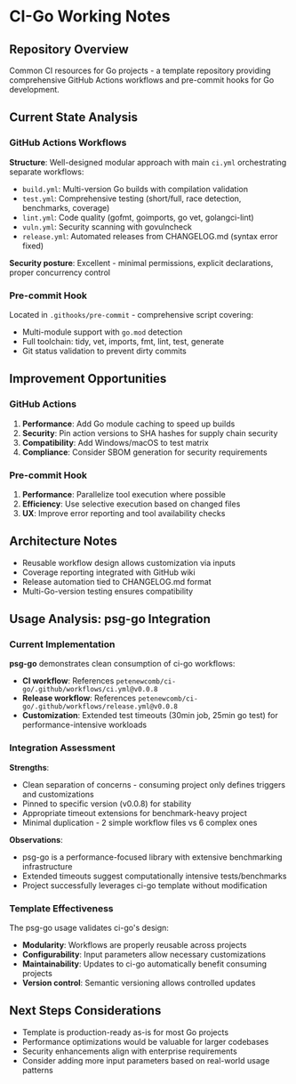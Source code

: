# CI-Go Working Notes

## Repository Overview
Common CI resources for Go projects - a template repository providing comprehensive GitHub Actions workflows and pre-commit hooks for Go development.

## Current State Analysis

### GitHub Actions Workflows
**Structure**: Well-designed modular approach with main `ci.yml` orchestrating separate workflows:
- `build.yml`: Multi-version Go builds with compilation validation
- `test.yml`: Comprehensive testing (short/full, race detection, benchmarks, coverage)
- `lint.yml`: Code quality (gofmt, goimports, go vet, golangci-lint)
- `vuln.yml`: Security scanning with govulncheck
- `release.yml`: Automated releases from CHANGELOG.md (syntax error fixed)

**Security posture**: Excellent - minimal permissions, explicit declarations, proper concurrency control

### Pre-commit Hook
Located in `.githooks/pre-commit` - comprehensive script covering:
- Multi-module support with `go.mod` detection
- Full toolchain: tidy, vet, imports, fmt, lint, test, generate
- Git status validation to prevent dirty commits

## Improvement Opportunities

### GitHub Actions
1. **Performance**: Add Go module caching to speed up builds
2. **Security**: Pin action versions to SHA hashes for supply chain security
3. **Compatibility**: Add Windows/macOS to test matrix
4. **Compliance**: Consider SBOM generation for security requirements

### Pre-commit Hook
1. **Performance**: Parallelize tool execution where possible
2. **Efficiency**: Use selective execution based on changed files
3. **UX**: Improve error reporting and tool availability checks

## Architecture Notes
- Reusable workflow design allows customization via inputs
- Coverage reporting integrated with GitHub wiki
- Release automation tied to CHANGELOG.md format
- Multi-Go-version testing ensures compatibility

## Usage Analysis: psg-go Integration

### Current Implementation
**psg-go** demonstrates clean consumption of ci-go workflows:
- **CI workflow**: References `petenewcomb/ci-go/.github/workflows/ci.yml@v0.0.8`
- **Release workflow**: References `petenewcomb/ci-go/.github/workflows/release.yml@v0.0.8`
- **Customization**: Extended test timeouts (30min job, 25min go test) for performance-intensive workloads

### Integration Assessment
**Strengths**:
- Clean separation of concerns - consuming project only defines triggers and customizations
- Pinned to specific version (v0.0.8) for stability
- Appropriate timeout extensions for benchmark-heavy project
- Minimal duplication - 2 simple workflow files vs 6 complex ones

**Observations**:
- psg-go is a performance-focused library with extensive benchmarking infrastructure
- Extended timeouts suggest computationally intensive tests/benchmarks
- Project successfully leverages ci-go template without modification

### Template Effectiveness
The psg-go usage validates ci-go's design:
- **Modularity**: Workflows are properly reusable across projects
- **Configurability**: Input parameters allow necessary customizations
- **Maintainability**: Updates to ci-go automatically benefit consuming projects
- **Version control**: Semantic versioning allows controlled updates

## Next Steps Considerations
- Template is production-ready as-is for most Go projects
- Performance optimizations would be valuable for larger codebases
- Security enhancements align with enterprise requirements
- Consider adding more input parameters based on real-world usage patterns